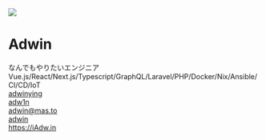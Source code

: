 <div class="flex gap-6 items-center mt-10">
  <img src="https://avatars.githubusercontent.com/adwinying" class="max-w-[10rem] rounded-full">

  <div>
    <h1 class="!mb-1">Adwin</h1>
    <div class="mb-4 text-neutral-500">なんでもやりたいエンジニア</div>
    <div>Vue.js/React/Next.js/Typescript/GraphQL/Laravel/PHP/Docker/Nix/Ansible/CI/CD/IoT</div>
  </div>
</div>


<div class="w-min grid grid-cols-[1.5rem_1fr] items-center gap-x-2 gap-y-3 mt-14 text-neutral-900 dark:text-neutral-50">
   <mdi-github />
   <div><a href="https://github.com/adwinying">adwinying</a></div>
   <mdi-twitter />
   <div><a href="https://twitter.com/adw1n">adw1n</a></div>
   <mdi-mastodon />
   <div><a href="https://mas.to/@adwin">adwin@mas.to</a></div>
   <simple-icons-qiita />
   <div><a href="https://qiita.com/adwin">adwin</a></div>
   <mdi-blog />
   <div><a href="https://iadw.in/blog">https://iAdw.in</a></div>
</div>
